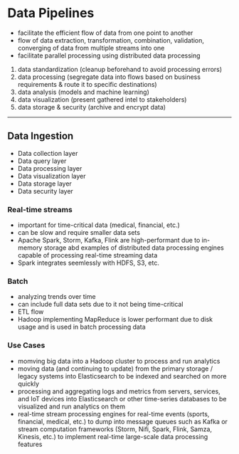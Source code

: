 # Data Pipelines
- facilitate the efficient flow of data from one point to another
- flow of data extraction, transformation, combination, validation, converging of data from multiple streams into one
- facilitate parallel processing using distributed data processing

1. data standardization (cleanup beforehand to avoid processing errors)
2. data processing (segregate data into flows based on business requirements & route it to specific destinations)
3. data analysis (models and machine learning)
4. data visualization (present gathered intel to stakeholders)
5. data storage & security (archive and encrypt data)

---
## Data Ingestion
- Data collection layer
- Data query layer
- Data processing layer
- Data visualization layer
- Data storage layer
- Data security layer

### Real-time streams
- important for time-critical data (medical, financial, etc.)
- can be slow and require smaller data sets
- Apache Spark, Storm, Kafka, Flink are high-performant due to in-memory storage abd examples of distributed data processing engines capable of processing real-time streaming data
- Spark integrates seemlessly with HDFS, S3, etc.

### Batch
- analyzing trends over time
- can include full data sets due to it not being time-critical
- ETL flow
- Hadoop implementing MapReduce is lower performant due to disk usage and is used in batch processing data

### Use Cases
- momving big data into a Hadoop cluster to process and run analytics
- moving data (and continuing to update) from the primary storage / legacy systems into Elasticsearch to be indexed and searched on more quickly
- processing and aggregating logs and metrics from servers, services, and IoT devices into Elasticsearch or other time-series databases to be visualized and run analytics on them
- real-time stream processing engines for real-time events (sports, financial, medical, etc.) to dump into message queues such as Kafka or stream computation frameworks (Storm, Nifi, Spark, Flink, Samza, Kinesis, etc.) to implement real-time large-scale data processing features
